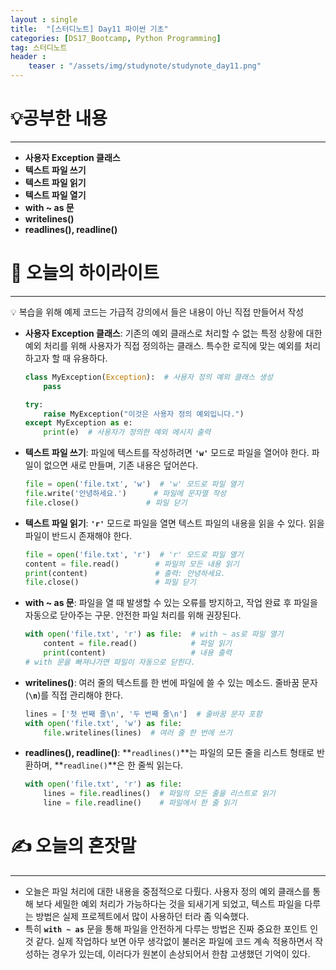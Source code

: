 ```yaml
---
layout : single
title:  "[스터디노트] Day11 파이썬 기초"
categories: [DS17_Bootcamp, Python Programming]
tag: 스터디노트
header :
    teaser : "/assets/img/studynote/studynote_day11.png"
---
```



# 💡공부한 내용

---

- **사용자 Exception 클래스**
- **텍스트 파일 쓰기**
- **텍스트 파일 읽기**
- **텍스트 파일 열기**
- **with ~ as 문**
- **writelines()**
- **readlines(), readline()**

# 📝 오늘의 하이라이트

---

<aside>
💡 복습을 위해 예제 코드는 가급적 강의에서 들은 내용이 아닌 직접 만들어서 작성

</aside>

- **사용자 Exception 클래스**: 기존의 예외 클래스로 처리할 수 없는 특정 상황에 대한 예외 처리를 위해 사용자가 직접 정의하는 클래스. 특수한 로직에 맞는 예외를 처리하고자 할 때 유용하다.
    
    ```python
    class MyException(Exception):  # 사용자 정의 예외 클래스 생성
        pass
    
    try:
        raise MyException("이것은 사용자 정의 예외입니다.")
    except MyException as e:
        print(e)  # 사용자가 정의한 예외 메시지 출력
    ```
    
- **텍스트 파일 쓰기**: 파일에 텍스트를 작성하려면 **`'w'`** 모드로 파일을 열어야 한다. 파일이 없으면 새로 만들며, 기존 내용은 덮어쓴다.
    
    ```python
    file = open('file.txt', 'w')  # 'w' 모드로 파일 열기
    file.write('안녕하세요.')      # 파일에 문자열 작성
    file.close()               # 파일 닫기
    ```
    
- **텍스트 파일 읽기**: **`'r'`** 모드로 파일을 열면 텍스트 파일의 내용을 읽을 수 있다. 읽을 파일이 반드시 존재해야 한다.
    
    ```python
    file = open('file.txt', 'r')  # 'r' 모드로 파일 열기
    content = file.read()        # 파일의 모든 내용 읽기
    print(content)               # 출력: 안녕하세요.
    file.close()                 # 파일 닫기
    ```
    
- **with ~ as 문**: 파일을 열 때 발생할 수 있는 오류를 방지하고, 작업 완료 후 파일을 자동으로 닫아주는 구문. 안전한 파일 처리를 위해 권장된다.
    
    ```python
    with open('file.txt', 'r') as file:  # with ~ as로 파일 열기
        content = file.read()            # 파일 읽기
        print(content)                   # 내용 출력
    # with 문을 빠져나가면 파일이 자동으로 닫힌다.
    ```
    
- **writelines()**: 여러 줄의 텍스트를 한 번에 파일에 쓸 수 있는 메소드. 줄바꿈 문자(**`\n`**)를 직접 관리해야 한다.
    
    ```python
    lines = ['첫 번째 줄\n', '두 번째 줄\n']  # 줄바꿈 문자 포함
    with open('file.txt', 'w') as file:
        file.writelines(lines)  # 여러 줄 한 번에 쓰기
    ```
    
- **readlines(), readline()**: **`readlines()`**는 파일의 모든 줄을 리스트 형태로 반환하며, **`readline()`**은 한 줄씩 읽는다.
    
    ```python
    with open('file.txt', 'r') as file:
        lines = file.readlines()  # 파일의 모든 줄을 리스트로 읽기
        line = file.readline()    # 파일에서 한 줄 읽기
    ```
    

# ✍️ 오늘의 혼잣말

---

- 오늘은 파일 처리에 대한 내용을 중점적으로 다뤘다. 사용자 정의 예외 클래스를 통해 보다 세밀한 예외 처리가 가능하다는 것을 되새기게 되었고, 텍스트 파일을 다루는 방법은 실제 프로젝트에서 많이 사용하던 터라 좀 익숙했다.
- 특히 **`with ~ as`** 문을 통해 파일을 안전하게 다루는 방법은 진짜 중요한 포인트 인것 같다. 실제 작업하다 보면 아무 생각없이 불러온 파일에 코드 계속 적용하면서 작성하는 경우가 있는데, 이러다가 원본이 손상되어서 한참 고생했던 기억이 있다.